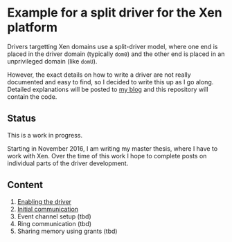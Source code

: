 # Example for a split driver for the Xen platform

Drivers targetting Xen domains use a split-driver model, where one end is placed in the driver domain (typically `dom0`)
 and the other end is placed in an unprivileged domain (like `domU`).

However, the exact details on how to write a driver are not really documented and easy to find,
so I decided to write this up as I go along.
Detailed explanations will be posted to [my blog](https://fnordig.de/) and this repository will contain the code.

## Status

This is a work in progress.

Starting in November 2016, I am writing my master thesis, where I have to work with Xen.
Over the time of this work I hope to complete posts on individual parts of the driver development.

## Content

1. [Enabling the driver](https://fnordig.de/2016/12/02/xen-a-backend-frontend-driver-example/)
1. [Initial communication](https://fnordig.de/2016/12/20/xen-split-driver-initial-communication/)
1. Event channel setup (tbd)
1. Ring communication (tbd)
1. Sharing memory using grants (tbd)

